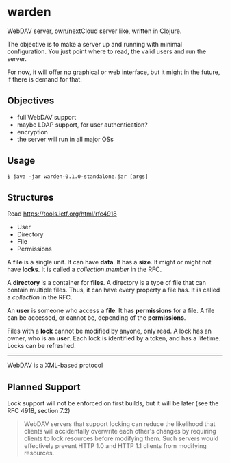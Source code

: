 # warden

WebDAV server, own/nextCloud server like, written in Clojure.

The objective is to make a server up and running with minimal
configuration. You just point where to read, the valid users and run
the server.

For now, it will offer no graphical or web interface, but it might in
the future, if there is demand for that.

## Objectives

 - full WebDAV support
 - maybe LDAP support, for user authentication?
 - encryption
 - the server will run in all major OSs


## Usage

    $ java -jar warden-0.1.0-standalone.jar [args]

## Structures

Read https://tools.ietf.org/html/rfc4918

- User
- Directory
- File
- Permissions

A **file** is a single unit. It can have **data**. It has a
**size**. It might or might not have **locks**. It is called a
_collection member_ in the RFC.

A **directory** is a container for **files**. A directory is a type
of file that can contain multiple files. Thus, it can have every
property a file has. It is called a _collection_ in the RFC.

An **user** is someone who access a **file**. It has **permissions**
for a file. A file can be accessed, or cannot be, depending of the
**permissions**.

Files with a **lock** cannot be modified by anyone, only read. A lock
has an owner, who is an **user**. Each lock is identified by a token,
and has a lifetime. Locks can be refreshed.

--------

WebDAV is a XML-based protocol

## Planned Support

Lock support will not be enforced on first builds, but it will be
 later (see the RFC 4918, section 7.2) 
 
 > WebDAV servers that support locking can reduce the likelihood that
 > clients will accidentally overwrite each other's changes by requiring
 > clients to lock resources before modifying them.  Such servers would
 > effectively prevent HTTP 1.0 and HTTP 1.1 clients from modifying
 > resources.

